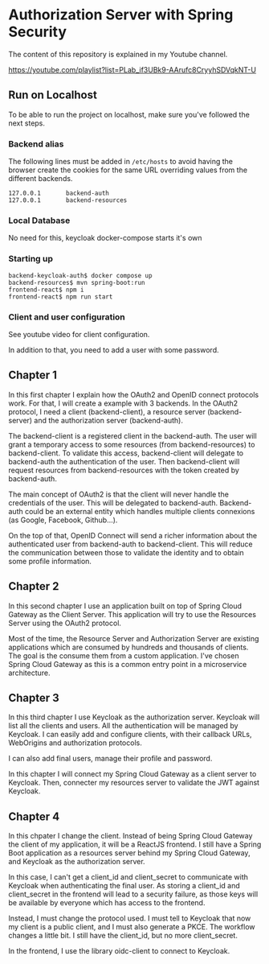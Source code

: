 # Authorization Server with Spring Security

The content of this repository is explained in my Youtube channel.

https://youtube.com/playlist?list=PLab_if3UBk9-AArufc8CryyhSDVqkNT-U

## Run on Localhost

To be able to run the project on localhost, make sure you've followed the next steps.

### Backend alias

The following lines must be added in ```/etc/hosts``` to avoid having the browser create the cookies for the same 
URL overriding values from the different backends.
```
127.0.0.1       backend-auth
127.0.0.1       backend-resources
```

### Local Database

No need for this, keycloak docker-compose starts it's own

### Starting up

```
backend-keycloak-auth$ docker compose up
backend-resources$ mvn spring-boot:run
frontend-react$ npm i
frontend-react$ npm run start
```

### Client and user configuration

See youtube video for client configuration.

In addition to that, you need to add a user with some password.


## Chapter 1

In this first chapter I explain how the OAuth2 and OpenID connect protocols work. For that, I will create a example
with 3 backends. In the OAuth2 protocol, I need a client (backend-client), a resource server (backend-server) and the 
authorization server (backend-auth).

The backend-client is a registered client in the backend-auth. The user will grant a temporary access to some resources
(from backend-resources) to backend-client. To validate this access, backend-client will delegate to backend-auth the 
authentication of the user. Then backend-client will request resources from backend-resources with the token created by
backend-auth.

The main concept of OAuth2 is that the client will never handle the credentials of the user. This will be delegated
to backend-auth. Backend-auth could be an external entity which handles multiple clients connexions (as Google, 
Facebook, Github...). 

On the top of that, OpenID Connect will send a richer information about the authenticated user from backend-auth to
backend-client. This will reduce the communication between those to validate the identity and to obtain some 
profile information.


## Chapter 2

In this second chapter I use an application built on top of Spring Cloud Gateway as the Client Server. This application
will try to use the Resources Server using the OAuth2 protocol.

Most of the time, the Resource Server and Authorization Server are existing applications which are consumed by hundreds
and thousands of clients. The goal is the consume them from a custom application. I've chosen Spring Cloud Gateway as
this is a common entry point in a microservice architecture.


## Chapter 3

In this third chapter I use Keycloak as the authorization server. Keycloak will list all the clients and users. All
the authentication will be managed by Keycloak. I can easily add and configure clients, with their callback URLs, WebOrigins
and authorization protocols.

I can also add final users, manage their profile and password.

In this chapter I will connect my Spring Cloud Gateway as a client server to Keycloak. Then, connecter my resources server
to validate the JWT against Keycloak.


## Chapter 4

In this chpater I change the client. Instead of being Spring Cloud Gateway the client of my application, it will be a ReactJS
frontend. I still have a Spring Boot application as a resources server behind my Spring Cloud Gateway, and Keycloak as the
authorization server.

In this case, I can't get a client_id and client_secret to communicate with Keycloak when authenticating the final user. As
storing a client_id and client_secret in the frontend will lead to a security failure, as those keys will be available by 
everyone which has access to the frontend.

Instead, I must change the protocol used. I must tell to Keycloak that now my client is a public client, and I must also generate
a PKCE. The workflow changes a little bit. I still have the client_id, but no more client_secret. 

In the frontend, I use the library oidc-client to connect to Keycloak.

